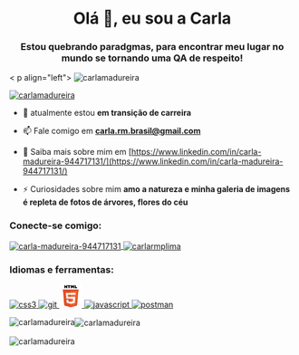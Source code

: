 <h1 align="center">Olá 👋, eu sou a Carla</h1>
<h3 align="center">Estou quebrando paradgmas, para encontrar meu lugar no mundo se tornando uma QA de respeito!</h3>

< p align="left"> <img src="https://komarev.com/ghpvc/?username=carlamadureira&label=Profile%20views&color=0e75b6&style=flat" alt="carlamadureira" /> </p>

<p align= "left"> <a href="https://github.com/ryo-ma/github-profile-trophy"><img src="https://github-profile-trophy.vercel.app/?username= carlamadureira" alt="carlamadureira" /></a> </p>

- 🔭 atualmente estou **em transição de carreira**

- 📫 Fale comigo em **carla.rm.brasil@gmail.com**

- 📄 Saiba mais sobre mim em [https://www.linkedin.com/in/carla-madureira-944717131/](https://www.linkedin.com/in/carla-madureira-944717131/)

- ⚡ Curiosidades sobre mim **amo a natureza e minha galeria de imagens é repleta de fotos de árvores, flores do céu**

<h3 align="left">Conecte-se comigo:</h3>
<p align="left ">
<a href="https://linkedin.com/in/carla-madureira-944717131" target="blank"><img align="center" src="https://raw.githubusercontent.com/rahuldkjain /github-profile-readme-generator/master/src/images/icons/Social/linked-in-alt.svg" alt="carla-madureira-944717131" height="30" width="40" /></ a>
<a href="https://instagram.com/carlarmplima" target="blank"><img align="center" src="https://raw.githubusercontent.com/rahuldkjain/github-profile-readme-generator/master/src/images/icons/Social/instagram.svg" alt="carlarmplima" height="30" width="40" /></a>
</p >

<h3 align="left">Idiomas e ferramentas:</h3>
<p align="left"> <a href="https://www.w3schools.com/css/" target="_blank" rel="noreferrer"> <img src="https://raw.githubusercontent. com/devicons/devicon/master/icons/css3/css3-original-wordmark.svg" alt="css3" width="40" height="40"/> </a> <a href="https:// git-scm.com/" target="_blank" rel="noreferrer"> <img src="https://www.vectorlogo.zone/logos/git-scm/git-scm-icon.svg" alt=" git" width="40" height="40"/> </a> <a href="https://www.w3.org/html/" target="_blank" rel="noreferrer"> <img src ="https://raw.githubusercontent.com/devicons/devicon/master/icons/html5/html5-original-wordmark.svg" alt="html5" width="40" height="40"/> </a> <a href="https:// developer.mozilla.org/en-US/docs/Web/JavaScript" target="_blank" rel="noreferrer"> <img src="https://raw.githubusercontent.com/devicons/devicon/master/icons/ javascript/javascript-original.svg" alt="javascript" width="40" height="40"/> </a> <a href="https://postman.com" target="_blank" rel=" noreferrer"> <img src="https://www.vectorlogo.zone/logos/getpostman/getpostman-icon.svg" alt="postman" width="40" height="40"/> </a></p>

<p><img align="left" src="https://github-readme-stats.vercel.app/api/top-langs?username=carlamadureira&show_icons=true&locale=en&layout=compact" alt="carlamadureira" /> </p>

<p> <img align="center" src="https://github-readme-stats.vercel.app/api?username=carlamadureira&show_icons=true&locale=en" alt="carlamadureira" /> </p>

<p><img align="center" src="https://github-readme-streak-stats.herokuapp.com/?user=carlamadureira&" alt="carlamadureira" /></p>
